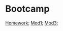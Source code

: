# Bootcamp
[Homework](https://tasinka1981.github.io/Bootcamp/Day1/mod.html);
[Mod1](https://tasinka1981.github.io/Bootcamp/Day1/task1.html);
[Mod3](https://tasinka1981.github.io/Bootcamp/Day3/Mod3/mod.html);

